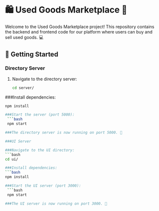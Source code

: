 # 🛍️ Used Goods Marketplace 🛒

Welcome to the Used Goods Marketplace project! This repository contains the backend and frontend code for our platform where users can buy and sell used goods. 💻

## 🚀 Getting Started

### Directory Server

1. Navigate to the directory server:
   ```bash
   cd server/

###Install dependencies:
   ```bash
   npm install

###Start the server (port 5000):
    ```bash
    npm start

###The directory server is now running on port 5000. 🚀

###UI Server

###Navigate to the UI directory:
   ```bash
   cd ui/

###Install dependencies:
   ```bash
   npm install

###Start the UI server (port 3000):
    ```bash
    npm start

###The UI server is now running on port 3000. 🎨
